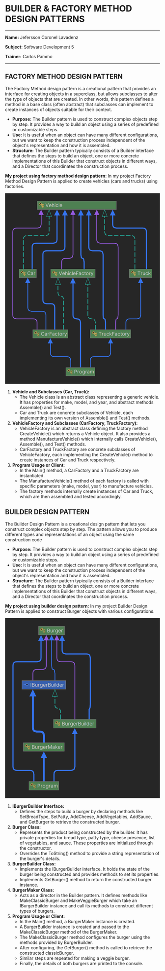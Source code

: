 # BUILDER & FACTORY METHOD DESIGN PATTERNS

-----

**Name:** Jefersson Coronel Lavadenz

**Subject:** Software Development 5

**Trainer:** Carlos Pammo

-----

## FACTORY METHOD DESIGN PATTERN
The Factory Method design pattern is a creational pattern that provides an interface for creating objects in a superclass, but allows subclasses to alter the type of objects that are created. In other words, this pattern defines a method in a base class (often abstract) that subclasses can implement to create instances of objects suitable for their context.

- **Purpose:** The Builder pattern is used to construct complex objects step by step. It provides a way to build an object using a series of predefined or customizable steps.
- **Use:** It is useful when an object can have many different configurations, but we want to keep the construction process independent of the object's representation and how it is assembled.
- **Structure:** The Builder pattern typically consists of a Builder interface that defines the steps to build an object, one or more concrete implementations of this Builder that construct objects in different ways, and a Director that coordinates the construction process.

**My project using factory method design pattern:**
In my project Factory Method Design Pattern is applied to create vehicles (cars and trucks) using factories.

![FactoryMethodDesignPatternDiagram.img](FactoryMethodDesignPatternDiagram.png)
1. **Vehicle and Subclasses (Car, Truck):**
   - The Vehicle class is an abstract class representing a generic vehicle. It has properties for make, model, and year, and abstract methods Assemble() and Test().
   - Car and Truck are concrete subclasses of Vehicle, each implementing its own version of Assemble() and Test() methods.
2. **VehicleFactory and Subclasses (CarFactory, TruckFactory):**
   - VehicleFactory is an abstract class defining the factory method CreateVehicle() which returns a Vehicle object. It also provides a method ManufactureVehicle() which internally calls CreateVehicle(), Assemble(), and Test() methods.
   -  CarFactory and TruckFactory are concrete subclasses of VehicleFactory, each implementing the CreateVehicle() method to create instances of Car and Truck respectively.
3. **Program Usage or Client:**
   - In the Main() method, a CarFactory and a TruckFactory are instantiated.
   - The ManufactureVehicle() method of each factory is called with specific parameters (make, model, year) to manufacture vehicles.
   - The factory methods internally create instances of Car and Truck, which are then assembled and tested accordingly.


## BUILDER DESIGN PATTERN
The Builder Design Pattern is a creational design pattern that lets you construct complex objects step by step. The pattern allows you to produce different types and representations of an object using the same construction code

- **Purpose:** The Builder pattern is used to construct complex objects step by step. It provides a way to build an object using a series of predefined or customizable steps.
- **Use:** It is useful when an object can have many different configurations, but we want to keep the construction process independent of the object's representation and how it is assembled.
- **Structure:** The Builder pattern typically consists of a Builder interface that defines the steps to build an object, one or more concrete implementations of this Builder that construct objects in different ways, and a Director that coordinates the construction process.


**My project using builder design pattern:**
In my project Builder Design Pattern is applied to construct Burger objects with various configurations.

![BuilderDessignPatternDiagram.png.img](BuilderDessignPatternDiagram.png)
1. **IBurgerBuilder Interface:**
   - Defines the steps to build a burger by declaring methods like SetBreadType, SetPatty, AddCheese, AddVegetables, AddSauce, and GetBurger to retrieve the constructed burger.
2. **Burger Class:**
   - Represents the product being constructed by the builder. It has private properties for bread type, patty type, cheese presence, list of vegetables, and sauce. These properties are initialized through the constructor.
   - Overrides the ToString() method to provide a string representation of the burger's details.
3. **BurgerBuilder Class:**
   - Implements the IBurgerBuilder interface. It holds the state of the burger being constructed and provides methods to set its properties.
   - Implements GetBurger() method to return the constructed burger instance.
4. **BurgerMaker Class:**
   - Acts as a director in the Builder pattern. It defines methods like MakeClassicBurger and MakeVeggieBurger which take an IBurgerBuilder instance and call its methods to construct different types of burgers.
5. **Program Usage or Client:**
   - In the Main() method, a BurgerMaker instance is created.
   - A BurgerBuilder instance is created and passed to the MakeClassicBurger method of the BurgerMaker.
   - The MakeClassicBurger method configures the burger using the methods provided by BurgerBuilder.
   - After configuring, the GetBurger() method is called to retrieve the constructed classicBurger.
   - Similar steps are repeated for making a veggie burger.
   - Finally, the details of both burgers are printed to the console.
